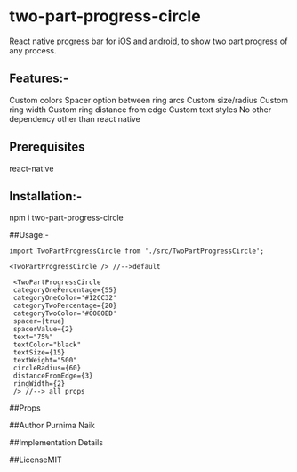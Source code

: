 # two-part-progress-circle
React native progress bar for iOS and android, to show two part progress of any process.

## Features:-
Custom colors
Spacer option between ring arcs
Custom size/radius
Custom ring width
Custom ring distance from edge
Custom text styles
No other dependency other than react native

## Prerequisites
react-native

## Installation:-
npm i two-part-progress-circle

##Usage:-
```
import TwoPartProgressCircle from './src/TwoPartProgressCircle';

<TwoPartProgressCircle /> //-->default

 <TwoPartProgressCircle
 categoryOnePercentage={55}
 categoryOneColor='#12CC32'
 categoryTwoPercentage={20}
 categoryTwoColor='#0080ED'
 spacer={true}
 spacerValue={2}
 text="75%"
 textColor="black"
 textSize={15}
 textWeight="500"
 circleRadius={60}
 distanceFromEdge={3}
 ringWidth={2}
 /> //--> all props
```

##Props

##Author
Purnima Naik

##Implementation Details


##LicenseMIT
